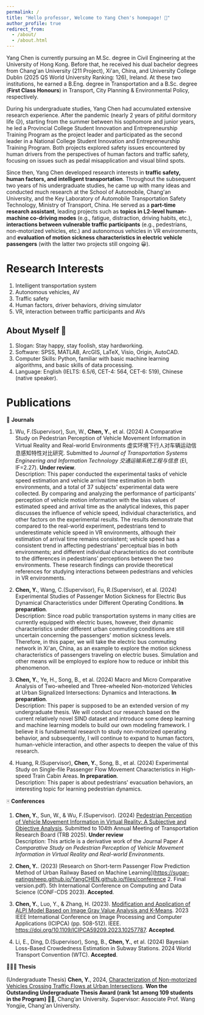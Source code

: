 ```yaml
---
permalink: /
title: "Hello professor, Welcome to Yang Chen's homepage! 🤞"
author_profile: true
redirect_from: 
  - /about/
  - /about.html
---
```


Yang Chen is currently pursuing an M.Sc. degree in Civil Engineering at the University of Hong Kong. Before that, he received his dual bachelor degrees from Chang'an University (211 Project), Xi'an, China, and University College Dublin (2025 QS World University Ranking: 126), Ireland. At these two institutions, he earned a B.Eng. degree in Transportation and a B.Sc. degree (**First Class Honours**) in Transport, City Planning & Environmental Policy, respectively.

During his undergraduate studies, Yang Chen had accumulated extensive research experience. After the pandemic (nearly 2 years of pitiful dormitory life 😥), starting from the summer between his sophomore and junior years, he led a Provincial College Student Innovation and Entrepreneurship Training Program as the project leader and participated as the second leader in a National College Student Innovation and Entrepreneurship Training Program. Both projects explored safety issues encountered by human drivers from the perspectives of human factors and traffic safety, focusing on issues such as pedal misapplication and visual blind spots.

Since then, Yang Chen developed research interests in **traffic safety, human factors, and intelligent transportation**. Throughout the subsequent two years of his undergraduate studies, he came up with many ideas and conducted much research at the School of Automobile, Chang'an University, and the Key Laboratory of Automobile Transportation Safety Technology, Ministry of Transport, China. He served as a **part-time research assistant**, leading projects such as **topics in L2-level human-machine co-driving modes** (e.g., fatigue, distraction, driving habits, etc.), **interactions between vulnerable traffic participants** (e.g., pedestrians, non-motorized vehicles, etc.) and autonomous vehicles in VR environments, and **evaluation of motion sickness characteristics in electric vehicle passengers** (with the latter two projects still ongoing 😀).


Research Interests
======
1. Intelligent transportation system
1. Autonomous vehicles, AV
1. Traffic safety
1. Human factors, driver behaviors, driving simulator
1. VR, interaction between traffic participants and AVs

About Myself 🥰
------
1. Slogan: Stay happy, stay foolish, stay hardworking. 
1. Software: SPSS, MATLAB, ArcGIS, LaTeX, Visio, Origin, AutoCAD.
1. Computer Skills: Python, familiar with basic machine learning algorithms, and basic skills of data processing.
1. Language: English (IELTS: 6.5/6, CET-4: 564, CET-6: 519), Chinese (native speaker).


Publications
======
👋 **Journals**

1. Wu, F.(Supervisor), Sun, W., **Chen, Y.**, et al. (2024) A Comparative Study on Pedestrian Perception of Vehicle Movement Information in Virtual Reality and Real-world Environments 虚实环境下行人对车辆运动信息感知特性对比研究. Submitted to *Journal of Transportation Systems Engineering and Information Technology 交通运输系统工程与信息* (EI, IF=2.27). **Under review**.
<br /> Description: This paper conducted the experimental tasks of vehicle speed estimation and vehicle arrival time estimation in both environments, and a total of 37 subjects' experimental data were collected. By comparing and analyzing the performance of participants' perception of vehicle motion information with the bias values of estimated speed and arrival time as the analytical indexes, this paper discusses the influence of vehicle speed, individual characteristics, and other factors on the experimental results. The results demonstrate that compared to the real-world experiment, pedestrians tend to underestimate vehicle speed in VR environments, although their estimation of arrival time remains consistent; vehicle speed has a consistent trend in affecting pedestrians' perceptual bias in both environments; and different individual characteristics do not contribute to the differences in pedestrians' perceptions between the two environments. These research findings can provide theoretical references for studying interactions between pedestrians and vehicles in VR environments.

1. **Chen, Y.**, Wang, C.(Supervisor), Fu, R.(Supervisor), et al. (2024) Experimental Studies of Passenger Motion Sickness for Electric Bus Dynamical Characteristics under Different Operating Conditions. **In preparation**.
<br /> Description: Since road public transportation systems in many cities are currently equipped with electric buses, however, their dynamic characteristics under different urban commuting conditions are still uncertain concerning the passengers' motion sickness levels. Therefore, in this paper, we will take the electric bus commuting network in Xi'an, China, as an example to explore the motion sickness characteristics of passengers traveling on electric buses. Simulation and other means will be employed to explore how to reduce or inhibit this phenomenon.

1. **Chen, Y.**, Ye, H., Song, B., et al. (2024) Macro and Micro Comparative Analysis of Two-wheeled and Three-wheeled Non-motorized Vehicles at Urban Signalized Intersections: Dynamics and Interactions. **In preparation**.
<br /> Description: This paper is supposed to be an extended version of my undergraduate thesis. We will conduct our research based on the current relatively novel SIND dataset and introduce some deep learning and machine learning models to build our own modeling framework. I believe it is fundamental research to study non-motorized operating behavior, and subsequently, I will continue to expand to human factors, human-vehicle interaction, and other aspects to deepen the value of this research.

1. Huang, R.(Supervisor), **Chen, Y.**, Song, B., et al. (2024) Experimental Study on Single-file Passenger Flow Movement Characteristics in High-speed Train Cabin Areas. **In preparation**.
<br /> Description: This paper is about pedestrians' evacuation behaviors, an interesting topic for learning pedestrian dynamics.

🀄 **Conferences**

1. **Chen, Y.**, Sun, W., & Wu, F.(Supervisor). (2024) [Pedestrian Perception of Vehicle Movement Information in Virtual Reality: A Subjective and Objective Analysis](https://sugar-eatingsheep.github.io/YangCHEN.github.io/files/TRBAM-25-01553.pdf). Submitted to 104th Annual Meeting of Transportation Research Board (TRB 2025). **Under review**
<br /> Description: This article is a derivative work of the Journal Paper *A Comparative Study on Pedestrian Perception of Vehicle Movement Information in Virtual Reality and Real-world Environments*.

1. **Chen, Y.**. (2023) [Research on Short-term Passenger Flow Prediction Method of Urban Railway Based on Machine Learning](https://sugar-eatingsheep.github.io/YangCHEN.github.io/files/conference 2. Final version.pdf). 5th International Conference on Computing and Data Science (CONF-CDS 2023). **Accepted**.

1. **Chen, Y.**, Luo, Y., & Zhang, H. (2023). [Modification and Application of ALPI Model Based on Image Gray Value Analysis and K-Means](https://ieeexplore.ieee.org/document/10257787). 2023 IEEE International Conference on Image Processing and Computer Applications (ICIPCA) (pp. 508-512). IEEE. https://doi.org/10.1109/ICIPCA59209.2023.10257787. **Accepted**.

1. Li, E., Ding, D.(Supervisor), Song, B., **Chen, Y.**, et al. (2024) Bayesian Loss-Based Crowdedness Estimation in Subway Stations. 2024 World Transport Convention (WTC). **Accepted**.

👨🏻‍🎓 **Thesis**
<br /> 
<br /> 
(Undergraduate Thesis) **Chen, Y.**, 2024, [Characterization of Non-motorized Vehicles Crossing Traffic Flows at Urban Intersections](https://sugar-eatingsheep.github.io/YangCHEN.github.io/files/本科毕设最终报告.pdf). **Won the Outstanding Undergraduate Thesis Award (rank 1st among 109 students in the Program) ✌🏻**, Chang’an University. Supervisor: Associate Prof. Wang Yongjie, Chang'an University.
